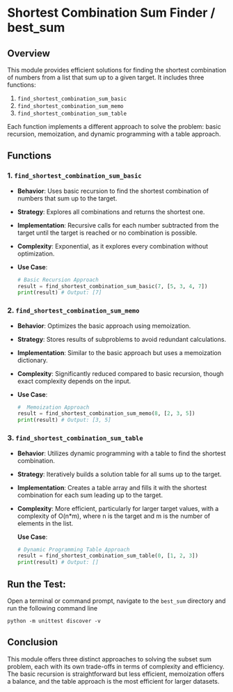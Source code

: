 
# Shortest Combination Sum Finder / best_sum

## Overview
This module provides efficient solutions for finding the shortest combination of numbers from a list that sum up to a given target. It includes three functions:
1. `find_shortest_combination_sum_basic`
2. `find_shortest_combination_sum_memo`
3. `find_shortest_combination_sum_table`

Each function implements a different approach to solve the problem: basic recursion, memoization, and dynamic programming with a table approach.

## Functions

### 1. `find_shortest_combination_sum_basic`
- **Behavior**: Uses basic recursion to find the shortest combination of numbers that sum up to the target.
- **Strategy**: Explores all combinations and returns the shortest one.
- **Implementation**: Recursive calls for each number subtracted from the target until the target is reached or no combination is possible.
- **Complexity**: Exponential, as it explores every combination without optimization.
  
- **Use Case**:
  ```python
  # Basic Recursion Approach
  result = find_shortest_combination_sum_basic(7, [5, 3, 4, 7])
  print(result) # Output: [7]
  ```

### 2. `find_shortest_combination_sum_memo`
- **Behavior**: Optimizes the basic approach using memoization.
- **Strategy**: Stores results of subproblems to avoid redundant calculations.
- **Implementation**: Similar to the basic approach but uses a memoization dictionary.
- **Complexity**: Significantly reduced compared to basic recursion, though exact complexity depends on the input.

- **Use Case**:
  ```python
  #  Memoization Approach
  result = find_shortest_combination_sum_memo(8, [2, 3, 5])
  print(result) # Output: [3, 5]
  ```

### 3. `find_shortest_combination_sum_table`
- **Behavior**: Utilizes dynamic programming with a table to find the shortest combination.
- **Strategy**: Iteratively builds a solution table for all sums up to the target.
- **Implementation**: Creates a table array and fills it with the shortest combination for each sum leading up to the target.
- **Complexity**: More efficient, particularly for larger target values, with a complexity of O(n*m), where n is the target and m is the number of elements in the list.

  **Use Case**:
  ```python
  # Dynamic Programming Table Approach
  result = find_shortest_combination_sum_table(0, [1, 2, 3])
  print(result) # Output: []
  ```

## Run the Test:
Open a terminal or command prompt, navigate to the `best_sum` directory and run the following command line

```pash
python -m unittest discover -v
```

## Conclusion
This module offers three distinct approaches to solving the subset sum problem, each with its own trade-offs in terms of complexity and efficiency. The basic recursion is straightforward but less efficient, memoization offers a balance, and the table approach is the most efficient for larger datasets.